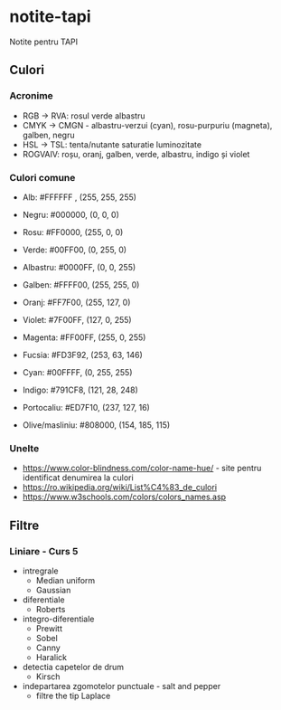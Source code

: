 # notite-tapi
Notite pentru TAPI

## Culori 
### Acronime
- RGB -> RVA: rosul verde albastru
- CMYK -> CMGN - albastru-verzui (cyan), rosu-purpuriu (magneta), galben, negru
- HSL -> TSL: tenta/nutante saturatie luminozitate
- ROGVAIV: roșu, oranj, galben, verde, albastru, indigo și violet
### Culori comune
- Alb: #FFFFFF , (255, 255, 255)
- Negru: #000000, (0, 0, 0)

- Rosu: #FF0000, (255, 0, 0)
- Verde: #00FF00, (0, 255, 0)
- Albastru: #0000FF, (0, 0, 255)
- Galben: #FFFF00, (255, 255, 0)
- Oranj: #FF7F00, (255, 127, 0)
- Violet: #7F00FF, 	(127, 0, 255)

- Magenta: #FF00FF, (255, 0, 255)
- Fucsia: #FD3F92, (253, 63, 146)
- Cyan: #00FFFF, (0, 255, 255)

- Indigo: #791CF8, (121, 28, 248)
- Portocaliu: #ED7F10, (237, 127, 16)
- Olive/masliniu: #808000, (154, 185, 115)

### Unelte
- https://www.color-blindness.com/color-name-hue/ - site pentru identificat denumirea la culori
- https://ro.wikipedia.org/wiki/List%C4%83_de_culori
- https://www.w3schools.com/colors/colors_names.asp 

## Filtre

### Liniare - Curs 5

- intregrale
	- Median uniform
	- Gaussian
- diferentiale
	- Roberts
- integro-diferentiale
	- Prewitt
	- Sobel
	- Canny
	- Haralick
- detectia capetelor de drum
	- Kirsch
- indepartarea zgomotelor punctuale - salt and pepper
	- filtre the tip Laplace

     

